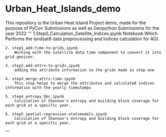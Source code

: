 # Urban_Heat_Islands_demo

This repository is the Urban Heat Island Project demo, made for the purpose of PyCon Submissions as well as Geopython Submissions for the year 2022
'''
1.Step0_Calculation_Satellite_Indices.ipynb 
       Notebook Which Performs the landsat8 data preprocessing and Indices calculation for AOI.

    2. step1_add-time-to-grids.ipynb
        Working with the satellite data time component to convert it into grid geojson.

    3. step2_add-attrs-to-grids.ipynb
        adding the attribute information to the grids made in step one

    4. step3_merge-attrs-time.ipynb
        This step helps to merge the attributes and calculated indices information with the yearly timestamps   

    5. step4_entropy_bbc.ipynb
        Calculation of Shannon's entropy and building block coverage for each grid at a specific year.

    6. step5_spatial-regression-statsmodels.ipynb
        Calculation of Shannon's entropy and building block coverage for each grid at a specific year.
'''